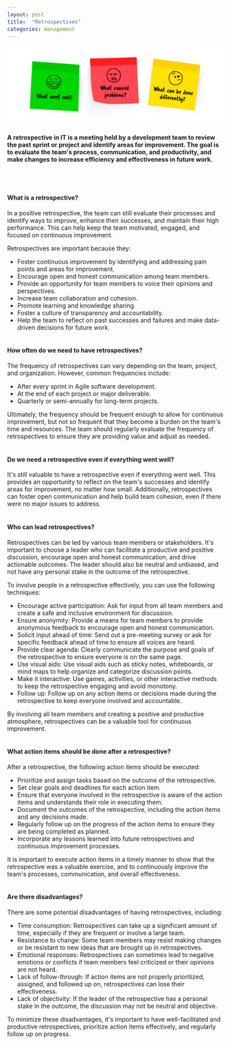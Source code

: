 ```yaml
---
layout: post
title:  "Retrospectives"
categories: management
---
```


![Retrospectives](/assets/retrospectives.png)

#### __A retrospective in IT is a meeting held by a development team to review the past sprint or project and identify areas for improvement. The goal is to evaluate the team's process, communication, and productivity, and make changes to increase efficiency and effectiveness in future work.__
<br><br/>

#### What is a retrospective?
In a positive retrospective, the team can still evaluate their processes and identify ways to improve, enhance their successes, and maintain their high performance. This can help keep the team motivated, engaged, and focused on continuous improvement.

Retrospectives are important because they:

* Foster continuous improvement by identifying and addressing pain points and areas for improvement.
* Encourage open and honest communication among team members.
* Provide an opportunity for team members to voice their opinions and perspectives.
* Increase team collaboration and cohesion.
* Promote learning and knowledge sharing.
* Foster a culture of transparency and accountability.
* Help the team to reflect on past successes and failures and make data-driven decisions for future work.
<br><br/>

#### How often do we need to have retrospectives?

The frequency of retrospectives can vary depending on the team, project, and organization. However, common frequencies include:

* After every sprint in Agile software development.
* At the end of each project or major deliverable.
* Quarterly or semi-annually for long-term projects.

Ultimately, the frequency should be frequent enough to allow for continuous improvement, but not so frequent that they become a burden on the team's time and resources. The team should regularly evaluate the frequency of retrospectives to ensure they are providing value and adjust as needed.
<br><br/>

#### Do we need a retrospective even if everything went well?

It's still valuable to have a retrospective even if everything went well. This provides an opportunity to reflect on the team's successes and identify areas for improvement, no matter how small. Additionally, retrospectives can foster open communication and help build team cohesion, even if there were no major issues to address.
<br><br/>

#### Who can lead retrospectives?

Retrospectives can be led by various team members or stakeholders. It's important to choose a leader who can facilitate a productive and positive discussion, encourage open and honest communication, and drive actionable outcomes. The leader should also be neutral and unbiased, and not have any personal stake in the outcome of the retrospective.

To involve people in a retrospective effectively, you can use the following techniques:

* Encourage active participation: Ask for input from all team members and create a safe and inclusive environment for discussion.
* Ensure anonymity: Provide a means for team members to provide anonymous feedback to encourage open and honest communication.
* Solicit input ahead of time: Send out a pre-meeting survey or ask for specific feedback ahead of time to ensure all voices are heard.
* Provide clear agenda: Clearly communicate the purpose and goals of the retrospective to ensure everyone is on the same page.
* Use visual aids: Use visual aids such as sticky notes, whiteboards, or mind maps to help organize and categorize discussion points.
* Make it interactive: Use games, activities, or other interactive methods to keep the retrospective engaging and avoid monotony.
* Follow up: Follow up on any action items or decisions made during the retrospective to keep everyone involved and accountable.

By involving all team members and creating a positive and productive atmosphere, retrospectives can be a valuable tool for continuous improvement.
<br><br/>

#### What action items should be done after a retrospective?

After a retrospective, the following action items should be executed:

* Prioritize and assign tasks based on the outcome of the retrospective.
* Set clear goals and deadlines for each action item.
* Ensure that everyone involved in the retrospective is aware of the action items and understands their role in executing them.
* Document the outcomes of the retrospective, including the action items and any decisions made.
* Regularly follow up on the progress of the action items to ensure they are being completed as planned.
* Incorporate any lessons learned into future retrospectives and continuous improvement processes.

It is important to execute action items in a timely manner to show that the retrospective was a valuable exercise, and to continuously improve the team's processes, communication, and overall effectiveness.
<br><br/>

#### Аrе there disadvantages?

There are some potential disadvantages of having retrospectives, including:

* Time consumption: Retrospectives can take up a significant amount of time, especially if they are frequent or involve a large team.
* Resistance to change: Some team members may resist making changes or be resistant to new ideas that are brought up in retrospectives.
* Emotional responses: Retrospectives can sometimes lead to negative emotions or conflicts if team members feel criticized or their opinions are not heard.
* Lack of follow-through: If action items are not properly prioritized, assigned, and followed up on, retrospectives can lose their effectiveness.
* Lack of objectivity: If the leader of the retrospective has a personal stake in the outcome, the discussion may not be neutral and objective.

To minimize these disadvantages, it's important to have well-facilitated and productive retrospectives, prioritize action items effectively, and regularly follow up on progress.
